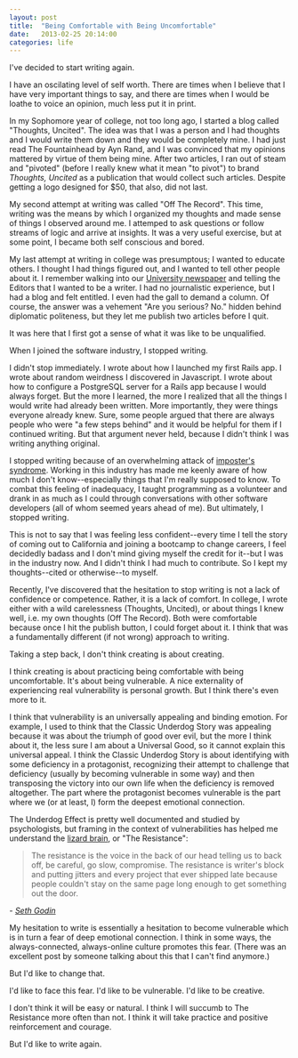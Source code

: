 ```yaml
---
layout: post
title:  "Being Comfortable with Being Uncomfortable"
date:   2013-02-25 20:14:00
categories: life
---
```


I've decided to start writing again.

I have an oscilating level of self worth. There are times
when I believe that I have very important things to say,
and there are times when I would be loathe to voice an opinion,
much less put it in print.

In my Sophomore year of college, not too long ago, I started
a blog called "Thoughts, Uncited". The idea was that I was a person
and I had thoughts and I would write them down and they would be
completely mine. I had just read The Fountainhead by
Ayn Rand, and I was convinced that my opinions mattered by virtue
of them being mine. After two articles, I ran out of steam and
"pivoted" (before I really knew what it mean "to pivot")
to brand *Thoughts, Uncited* as a publication that would
collect such articles. Despite getting a logo designed for $50,
that also, did not last.

My second attempt at writing was called "Off The Record". This time,
writing was the means by which I organized my thoughts and made sense
of things I observed around me. I attemped to ask questions or follow
streams of logic and arrive at insights. It was a very useful exercise,
but at some point, I became both self conscious and bored.

My last attempt at writing in college was presumptous; I wanted to educate
others. I thought I had things figured out, and I wanted to tell other people
about it. I remember walking into our [University newspaper][1] and
telling the Editors that I wanted to be a writer. I had no journalistic
experience, but I had a blog and felt entitled. I even had the
gall to demand a column. Of course, the answer was a vehement
"Are you serious? No." hidden behind diplomatic politeness,
but they let me publish two articles before I quit.

It was here that I first got a sense of what it was like to be unqualified.

When I joined the software industry, I stopped writing.

I didn't stop immediately. I wrote about how I launched my first Rails app.
I wrote about random weirdness I discovered in Javascript. I wrote about how
to configure a PostgreSQL server for a Rails app because I would always forget.
But the more I learned, the more I realized that all the things I would write
had already been written. More importantly, they were things everyone already knew.
Sure, some people argued that there are always people who were "a few steps behind"
and it would be helpful for them if I continued writing.
But that argument never held, because I didn't think I was writing anything original.

I stopped writing because of an overwhelming attack of [imposter's syndrome][2].
Working in this industry has made me keenly aware of how much
I don't know--especially things that I'm really supposed to know. To combat
this feeling of inadequacy, I taught programming as a volunteer and drank in
as much as I could through conversations with other software developers
(all of whom seemed years ahead of me). But ultimately, I stopped
writing.

This is not to say that I was feeling less confident--every time I tell
the story of coming out to California and joining a bootcamp to
change careers, I feel decidedly badass and I don't mind giving myself
the credit for it--but I was in the industry now. And I didn't think I
had much to contribute. So I kept my thoughts--cited or otherwise--to myself.

Recently, I've discovered that the hesitation to stop writing is not a lack of
confidence or competence. Rather, it is a lack of comfort. In college, I wrote
either with a wild carelessness (Thoughts, Uncited), or about things I knew well, i.e.
my own thoughts (Off The Record). Both were comfortable because once I hit the
publish button, I could forget about it. I think that was a fundamentally different
(if not wrong) approach to writing.

Taking a step back, I don't think creating is about creating.

I think creating is about practicing being comfortable with being uncomfortable.
It's about being vulnerable. A nice externality of experiencing real
vulnerability is personal growth. But I think there's even more to it.

I think that vulnerability is an universally appealing and binding emotion.
For example, I used to think that the Classic Underdog Story was appealing because
it was about the triumph of good over evil, but the more I think about it, the less
sure I am about a Universal Good, so it cannot explain this universal appeal.
I think the Classic Underdog Story is about identifying with some deficiency in a protagonist, recognizing their attempt to challenge that deficiency (usually by becoming
vulnerable in some way) and then transposing the victory into our own life when
the deficiency is removed altogether. The part where the protagonist becomes
vulnerable is the part where we (or at least, I)
form the deepest emotional connection.

The Underdog Effect is pretty well documented and studied by psychologists,
but framing in the context of vulnerabilities has helped me understand
the [lizard brain][3], or "The Resistance":

> The resistance is the voice in the back of our head telling us to back off,
> be careful, go slow, compromise. The resistance is writer's block and
> putting jitters and every project that ever shipped late because people
> couldn't stay on the same page long enough to get something out the door.

\- [*Seth Godin*][3]

My hesitation to write is essentially a hesitation to become vulnerable which is in
turn a fear of deep emotional connection. I think in some ways, the
always-connected, always-online culture promotes this fear. (There was
an excellent post by someone talking about this that I can't find anymore.)


But I'd like to change that.

I'd like to face this fear. I'd like to be vulnerable. I'd like to be creative.

I don't think it will be easy or natural. I think I will succumb
to The Resistance more often than not. I think it will take practice and
positive reinforcement and courage.

But I'd like to write again.

[1]: http://royalpurplenews.com/ "Royal Purple News"
[2]: https://en.wikipedia.org/wiki/Impostor_syndrome "Imposter Syndrome Wikipedia Article"
[3]: http://sethgodin.typepad.com/seths_blog/2010/01/quieting-the-lizard-brain.html "Seth Godin on Quieting the Lizard Brain"

